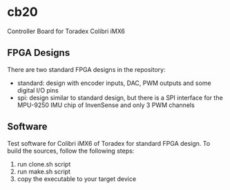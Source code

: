 # cb20
Controller Board for Toradex Colibri iMX6

## FPGA Designs
There are two standard FPGA designs in the repository:
* standard: design with encoder inputs, DAC, PWM outputs and some digital I/O pins
* spi: design similar to standard design, but there is a SPI interface for the MPU-9250 IMU chip of InvenSense and only 3 PWM channels

## Software
Test software for Colibri iMX6 of Toradex for standard FPGA design.
To build the sources, follow the following steps:
 1. run clone.sh script
 1. run make.sh script
 1. copy the executable to your target device
